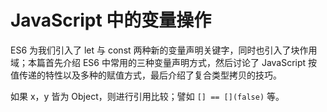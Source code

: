 

# JavaScript 中的变量操作

ES6 为我们引入了 let 与 const 两种新的变量声明关键字，同时也引入了块作用域；本篇首先介绍 ES6 中常用的三种变量声明方式，然后讨论了 JavaScript 按值传递的特性以及多种的赋值方式，最后介绍了复合类型拷贝的技巧。

如果 x，y 皆为 Object，则进行引用比较；譬如 `[] == [](false)` 等。
